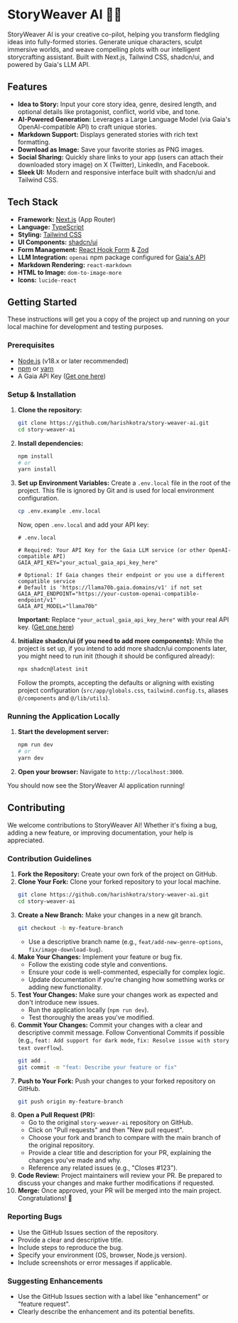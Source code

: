 # StoryWeaver AI 🧠✨

StoryWeaver AI is your creative co-pilot, helping you transform fledgling ideas into fully-formed stories. Generate unique characters, sculpt immersive worlds, and weave compelling plots with our intelligent storycrafting assistant. Built with Next.js, Tailwind CSS, shadcn/ui, and powered by Gaia's LLM API.

## Features

*   **Idea to Story:** Input your core story idea, genre, desired length, and optional details like protagonist, conflict, world vibe, and tone.
*   **AI-Powered Generation:** Leverages a Large Language Model (via Gaia's OpenAI-compatible API) to craft unique stories.
*   **Markdown Support:** Displays generated stories with rich text formatting.
*   **Download as Image:** Save your favorite stories as PNG images.
*   **Social Sharing:** Quickly share links to your app (users can attach their downloaded story image) on X (Twitter), LinkedIn, and Facebook.
*   **Sleek UI:** Modern and responsive interface built with shadcn/ui and Tailwind CSS.

## Tech Stack

*   **Framework:** [Next.js](https://nextjs.org/) (App Router)
*   **Language:** [TypeScript](https://www.typescriptlang.org/)
*   **Styling:** [Tailwind CSS](https://tailwindcss.com/)
*   **UI Components:** [shadcn/ui](https://ui.shadcn.com/)
*   **Form Management:** [React Hook Form](https://react-hook-form.com/) & [Zod](https://zod.dev/)
*   **LLM Integration:** `openai` npm package configured for [Gaia's API](https://docs.gaianet.ai)
*   **Markdown Rendering:** `react-markdown`
*   **HTML to Image:** `dom-to-image-more`
*   **Icons:** `lucide-react`

## Getting Started

These instructions will get you a copy of the project up and running on your local machine for development and testing purposes.

### Prerequisites

*   [Node.js](https://nodejs.org/) (v18.x or later recommended)
*   [npm](https://www.npmjs.com/) or [yarn](https://yarnpkg.com/)
*   A Gaia API Key ([Get one here](https://docs.gaianet.ai/getting-started/authentication))

### Setup & Installation

1.  **Clone the repository:**
    ```bash
    git clone https://github.com/harishkotra/story-weaver-ai.git
    cd story-weaver-ai
    ```

2.  **Install dependencies:**
    ```bash
    npm install
    # or
    yarn install
    ```

3.  **Set up Environment Variables:**
    Create a `.env.local` file in the root of the project. This file is ignored by Git and is used for local environment configuration.
    ```bash
    cp .env.example .env.local
    ```
    Now, open `.env.local` and add your API key:

    ```env
    # .env.local

    # Required: Your API Key for the Gaia LLM service (or other OpenAI-compatible API)
    GAIA_API_KEY="your_actual_gaia_api_key_here"

    # Optional: If Gaia changes their endpoint or you use a different compatible service
    # Default is 'https://llama70b.gaia.domains/v1' if not set
    GAIA_API_ENDPOINT="https://your-custom-openai-compatible-endpoint/v1"
    GAIA_API_MODEL="llama70b"
    ```
    **Important:** Replace `"your_actual_gaia_api_key_here"` with your real API key. ([Get one here](https://docs.gaianet.ai/getting-started/authentication))

4.  **Initialize shadcn/ui (if you need to add more components):**
    While the project is set up, if you intend to add more shadcn/ui components later, you might need to run init (though it should be configured already):
    ```bash
    npx shadcn@latest init
    ```
    Follow the prompts, accepting the defaults or aligning with existing project configuration (`src/app/globals.css`, `tailwind.config.ts`, aliases `@/components` and `@/lib/utils`).

### Running the Application Locally

1.  **Start the development server:**
    ```bash
    npm run dev
    # or
    yarn dev
    ```

2.  **Open your browser:**
    Navigate to `http://localhost:3000`.

You should now see the StoryWeaver AI application running!

## Contributing

We welcome contributions to StoryWeaver AI! Whether it's fixing a bug, adding a new feature, or improving documentation, your help is appreciated.

### Contribution Guidelines

1.  **Fork the Repository:** Create your own fork of the project on GitHub.
2.  **Clone Your Fork:** Clone your forked repository to your local machine.
    ```bash
    git clone https://github.com/harishkotra/story-weaver-ai.git
    cd story-weaver-ai
    ```
3.  **Create a New Branch:** Make your changes in a new git branch.
    ```bash
    git checkout -b my-feature-branch
    ```
    *   Use a descriptive branch name (e.g., `feat/add-new-genre-options`, `fix/image-download-bug`).
4.  **Make Your Changes:** Implement your feature or bug fix.
    *   Follow the existing code style and conventions.
    *   Ensure your code is well-commented, especially for complex logic.
    *   Update documentation if you're changing how something works or adding new functionality.
5.  **Test Your Changes:** Make sure your changes work as expected and don't introduce new issues.
    *   Run the application locally (`npm run dev`).
    *   Test thoroughly the areas you've modified.
6.  **Commit Your Changes:** Commit your changes with a clear and descriptive commit message. Follow Conventional Commits if possible (e.g., `feat: Add support for dark mode`, `fix: Resolve issue with story text overflow`).
    ```bash
    git add .
    git commit -m "feat: Describe your feature or fix"
    ```
7.  **Push to Your Fork:** Push your changes to your forked repository on GitHub.
    ```bash
    git push origin my-feature-branch
    ```
8.  **Open a Pull Request (PR):**
    *   Go to the original `story-weaver-ai` repository on GitHub.
    *   Click on "Pull requests" and then "New pull request".
    *   Choose your fork and branch to compare with the main branch of the original repository.
    *   Provide a clear title and description for your PR, explaining the changes you've made and why.
    *   Reference any related issues (e.g., "Closes #123").
9.  **Code Review:** Project maintainers will review your PR. Be prepared to discuss your changes and make further modifications if requested.
10. **Merge:** Once approved, your PR will be merged into the main project. Congratulations! 🎉

### Reporting Bugs

*   Use the GitHub Issues section of the repository.
*   Provide a clear and descriptive title.
*   Include steps to reproduce the bug.
*   Specify your environment (OS, browser, Node.js version).
*   Include screenshots or error messages if applicable.

### Suggesting Enhancements

*   Use the GitHub Issues section with a label like "enhancement" or "feature request".
*   Clearly describe the enhancement and its potential benefits.